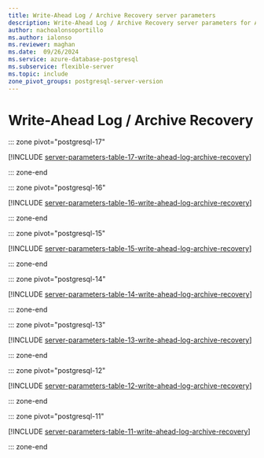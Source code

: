 ```yaml
---
title: Write-Ahead Log / Archive Recovery server parameters
description: Write-Ahead Log / Archive Recovery server parameters for Azure Database for PostgreSQL - Flexible Server.
author: nachoalonsoportillo
ms.author: ialonso
ms.reviewer: maghan
ms.date:  09/26/2024
ms.service: azure-database-postgresql
ms.subservice: flexible-server
ms.topic: include
zone_pivot_groups: postgresql-server-version
---
```

# Write-Ahead Log / Archive Recovery


::: zone pivot="postgresql-17"

[!INCLUDE [server-parameters-table-17-write-ahead-log-archive-recovery](./includes/server-parameters-table-17-write-ahead-log-archive-recovery.md)]

::: zone-end


::: zone pivot="postgresql-16"

[!INCLUDE [server-parameters-table-16-write-ahead-log-archive-recovery](./includes/server-parameters-table-16-write-ahead-log-archive-recovery.md)]

::: zone-end


::: zone pivot="postgresql-15"

[!INCLUDE [server-parameters-table-15-write-ahead-log-archive-recovery](./includes/server-parameters-table-15-write-ahead-log-archive-recovery.md)]

::: zone-end


::: zone pivot="postgresql-14"

[!INCLUDE [server-parameters-table-14-write-ahead-log-archive-recovery](./includes/server-parameters-table-14-write-ahead-log-archive-recovery.md)]

::: zone-end


::: zone pivot="postgresql-13"

[!INCLUDE [server-parameters-table-13-write-ahead-log-archive-recovery](./includes/server-parameters-table-13-write-ahead-log-archive-recovery.md)]

::: zone-end


::: zone pivot="postgresql-12"

[!INCLUDE [server-parameters-table-12-write-ahead-log-archive-recovery](./includes/server-parameters-table-12-write-ahead-log-archive-recovery.md)]

::: zone-end


::: zone pivot="postgresql-11"

[!INCLUDE [server-parameters-table-11-write-ahead-log-archive-recovery](./includes/server-parameters-table-11-write-ahead-log-archive-recovery.md)]

::: zone-end



